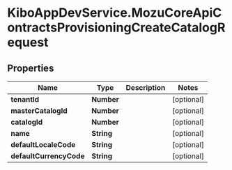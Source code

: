 # KiboAppDevService.MozuCoreApiContractsProvisioningCreateCatalogRequest

## Properties

Name | Type | Description | Notes
------------ | ------------- | ------------- | -------------
**tenantId** | **Number** |  | [optional] 
**masterCatalogId** | **Number** |  | [optional] 
**catalogId** | **Number** |  | [optional] 
**name** | **String** |  | [optional] 
**defaultLocaleCode** | **String** |  | [optional] 
**defaultCurrencyCode** | **String** |  | [optional] 


